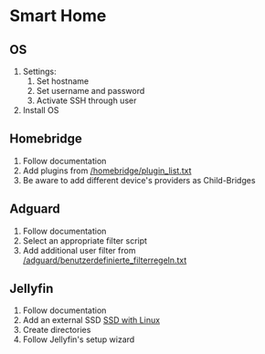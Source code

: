 # Smart Home

## OS
1. Settings:
    1. Set hostname
    2. Set username and password
    3. Activate SSH through user
2. Install OS

## Homebridge
1. Follow documentation
2. Add plugins from [/homebridge/plugin_list.txt](https://github.com/simonschork/smarthome/blob/main/homebridge/plugin_list.txt)
3. Be aware to add different device's providers as Child-Bridges

## Adguard
1. Follow documentation
2. Select an appropriate filter script
3. Add additional user filter from [/adguard/benutzerdefinierte_filterregeln.txt](https://github.com/simonschork/smarthome/blob/main/adguard/benutzerdefinierte_filterregeln.txt)

## Jellyfin
1. Follow documentation
2. Add an external SSD [SSD with Linux](https://www.cnmemory.de/ssd-festplatte-formatieren-einfache-anleitung/)
3. Create directories
4. Follow Jellyfin's setup wizard

